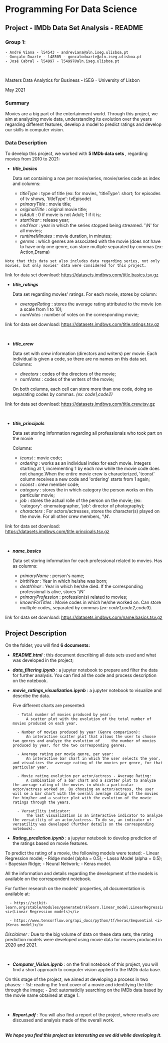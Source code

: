# Programming For Data Science 

## Project - IMDb Data Set Analysis - README

### Group 1:

    - André Viana - l54543 - andreviana@aln.iseg.ulisboa.pt
    - Gonçalo Duarte - l48505 - goncaloduarte@aln.iseg.ulisboa.pt
    - José Cabral - l54997 - l54997@aln.iseg.ulisboa.pt
<br>

Masters Data Analytics for Business - ISEG - University of Lisbon

May 2021

### Summary

Movies are a big part of the entertainment world. Through this project, we aim at analyzing movie data, understanding its evolution over the years regarding different features, develop a model to predict ratings and develop our skills in computer vision.

### Data Description

To develop this project, we worked with <b>5 IMDb data sets </b>, regarding movies from 2010 to 2021:

   - <b><i>title_basics</i></b>
       
     Data set containing a row per movie/series, movie/series code as index and columns:
        - <i>titleType</i> : type of title (ex: for movies, 'titleType': short; for episodes of tv shows, 'titleType': tvEpisode)
        - <i>primaryTitle</i> : movie title;
        - <i>originalTitle</i> : original movie title;
        - <i>isAdult</i> : 0 if movie is not Adult; 1 if it is;
        - <i>startYear</i> : release year;
        - <i>endYear</i> : year in which the series stopped being streamed. '\N' for all movies; 
        - <i>runtimeMinutes</i> : movie duration, in minutes;
        - <i>genres</i> : which genres are associated with the movie (does not have to have only one genre, can store multiple separated by commas (ex: Action,Drama)

    Note that this data set also includes data regarding series, not only movies, but only movies' data were considered for this project.
    
 link for data set download: https://datasets.imdbws.com/title.basics.tsv.gz


   - <b><i>title_ratings</i></b>

     Data set regarding movies' ratings. For each movie, stores by column:
        - <i>averageRating</i> : stores the average rating attributed to the movie (on a scale from 1 to 10);
        - <i>numVotes</i> : number of votes on the corresponding movie;   

 link for data set download: https://datasets.imdbws.com/title.ratings.tsv.gz
 
 <br>
        
   - <b><i>title_crew</i></b>
   
     Data set with crew information (directors and writers) per movie. Each individual is given a code, so there are no names on this data set. Columns:
        - <i>directors</i> : codes of the directors of the movie;
        - <i>numVotes</i> : codes of the writers of the movie;  
     
     On both columns, each cell can store more than one code, doing so separating codes by commas. <i>(ex: code1,code2)</i>
     
 link for data set download: https://datasets.imdbws.com/title.crew.tsv.gz
 
 <br>
 
   - <b><i>title_principals</i></b>
   
     Data set storing information regarding all professionals who took part on the movie
    
     Columns:
        - <i>tconst</i> : movie code;
        - <i>ordering</i> : works as an individual index for each movie. Integers starting at 1, incrementing 1 by each row while the movie code does not change.When the entire movie crew is characterized, 'tconst' column receives a new code and 'ordering' starts from 1 again;
        - <i>nconst</i> : crew member code;
        - <i>category</i> : stores the in which category the person works on this particular movie;
        - <i>job</i> : stores the actual rolle of the person on the movie; (ex: 'category': cinematographer, 'job': director of photography);
        - <i>characters</i> : For actors/actresses, stores the character(s) played on the movie. For all other crew members, '\N'. 

 link for data set download: https://datasets.imdbws.com/title.principals.tsv.gz
 
 <br>
     
   - <b><i>name_basics</i></b>
   
     Data set storing information for each professional related to movies. Has as columns:
        - <i>primaryName</i> : person's name;
        - <i>birthYear</i> : Year in which he/she was born;
        - <i>deathYear</i> : Year in which he/she died. If the corresponding professional is alive, stores '\N'
        - <i>primaryProfession</i> : profession(s) related to movies;
        - <i>knownForTitles</i> : Movie codes in which he/she worked on. Can store multiple codes, separated by commas (<i>ex: code1,code2,code3</i>).
        
 link for data set download: https://datasets.imdbws.com/name.basics.tsv.gz
     
## Project Description


On the folder, you will find <b>6 documents: </b> 

  - <b><i>README.html</i></b> : this document describing all data sets used and what was developed in the project;
  
  
  - <b><i>data_filtering.ipynb</i></b> : a jupyter notebook to prepare and filter the data for further analysis. You can find all the code and process description on the notebook.


  - <b><i>movie_ratings_visualization.ipynb</i></b> : a jupyter notebook to visualize and describe the data.
  
      Five different charts are presented:
          
          - Total number of movies produced by year:
              A scatter plot with the evolution of the total number of movies produced on each year.

          - Number of movies produced by year (Genre comparison):
              An interactive scatter plot that allows the user to choose two genres and analyze the evolution of     the number of movies produced by year, for the two corresponding genres.

          - Average rating per movie genre, per year:
              An interactive bar chart in which the user selects the year, and visualizes the average rating of the movies per genre, for that particular year.
        
          - Movie rating evolution per actor/actress - Average Rating:
              A combination of a bar chart and a scatter plot to analyze the average rating of the movies in which a particular actor/actress worked on. By choosing an actor/actress, the user will se a bar chart with the overall average rating of the movies for him/her and a scatter plot with the evolution of the movie ratings through the years.

          - Versatility indicator:
              The last visualization is an interactive indicator to analyze the versatility of an actor/actress. To do so, an indicator of versatility was developed (further details on the corresponding notebook).
      
  - <b><i>Rating_prediction.ipynb</i></b> : a jupyter notebook to develop prediction of the ratings based on movie features.
  
  To predict the rating of a movie, the following models were tested:
          - Linear Regression model;
          - Ridge model (alpha = 0.5);
          - Lasso Model (alpha = 0.5);
          - Bayesian Ridge;
          - Neural Network;
          - Keras model.
  
  All the information and details regarding the development of the models is available on the correspondent notebook.
  
  For further research on the models' properties, all documentation is available at: 
  
      - https://scikit-learn.org/stable/modules/generated/sklearn.linear_model.LinearRegression.html <i>(Linear Regression models)</i>
      
      - https://www.tensorflow.org/api_docs/python/tf/keras/Sequential <i>(Keras model)</i>
  
  <i>Disclaimer : </i> Due to the big volume of data on these data sets, the rating prediction models were developed using movie data for movies produced in 2020 and 2021.
  
  <br>
  
  - <b><i>Computer_Vision.ipynb</i></b> : on the final notebook of this project, you will find a short approach to computer vision applied to the IMDb data base. 
  
  On this stage of the project, we aimed at developing a process in two phases:
      - 1st: reading the front cover of a movie and identifying the title through the image;
      - 2nd: automaticlly searching on the IMDb data based by the movie name obtained at stage 1.
      
<br>

 - <b><i>Report.pdf</i></b> : You will also find a report of the project, where results are discussed and analysis made of the overall work.

<br>
<b><i>We hope you find this project as interesting as we did while developing it.</i></b>
